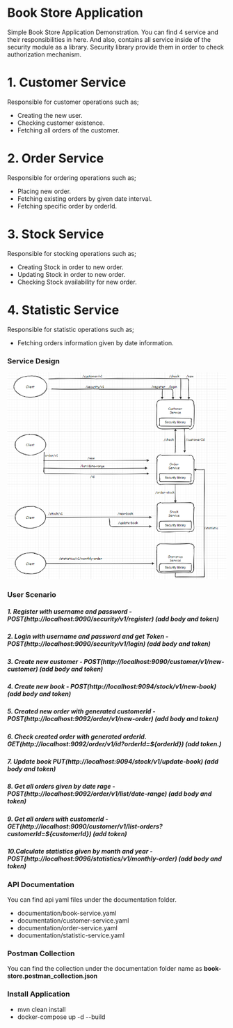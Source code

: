 # Book Store Application

Simple Book Store Application Demonstration.
You can find 4 service and their responsibilities in here. 
And also, contains all service inside of the security module as a library.
Security library provide them in order to check authorization mechanism.

# 1. Customer Service

Responsible for customer operations such as;

* Creating the new user.
* Checking customer existence.
* Fetching all orders of the customer.

# 2. Order Service

Responsible for ordering operations such as;

* Placing new order.
* Fetching existing orders by given date interval.
* Fetching specific order by orderId.

# 3. Stock Service

Responsible for stocking operations such as;

* Creating Stock in order to new order.
* Updating Stock in order to new order.
* Checking Stock availability for new order.

# 4. Statistic Service

Responsible for  statistic operations such as;

* Fetching orders information given by date information.

### Service Design

![deepLinks](src\main\resources\service-design.png)

### User Scenario
##### 1. Register with username and password - POST(http://localhost:9090/security/v1/register) (add body and token)
##### 2. Login with username and password and get Token - POST(http://localhost:9090/security/v1/login) (add body and token)
##### 3. Create new customer - POST(http://localhost:9090/customer/v1/new-customer) (add body and token)
##### 4. Create new book - POST(http://localhost:9094/stock/v1/new-book) (add body and token)
##### 5. Created new order with generated customerId - POST(http://localhost:9092/order/v1/new-order) (add body and token)
##### 6. Check created order with generated orderId. GET(http://localhost:9092/order/v1/id?orderId=${orderId}) (add token.)
##### 7. Update book PUT(http://localhost:9094/stock/v1/update-book) (add body and token)
##### 8. Get all orders given by date rage - POST(http://localhost:9092/order/v1/list/date-range) (add body and token)
##### 9. Get all orders with customerId - GET(http://localhost:9090/customer/v1/list-orders?customerId=${customerId}) (add token)
##### 10.Calculate statistics given by month and year - POST(http://localhost:9096/statistics/v1/monthly-order) (add body and token)

### API Documentation

You can find api yaml files under the documentation folder.
  * documentation/book-service.yaml
  * documentation/customer-service.yaml
  * documentation/order-service.yaml
  * documentation/statistic-service.yaml

### Postman Collection

You can find the collection under the documentation folder name as **book-store.postman_collection.json**

### Install Application

* mvn clean install
* docker-compose up -d --build